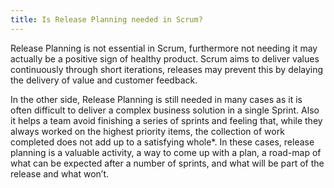 ```yaml
---
title: Is Release Planning needed in Scrum?
---
```

Release Planning is not essential in Scrum, furthermore not needing it
may actually be a positive sign of healthy product. Scrum aims to
deliver values continuously through short iterations, releases may
prevent this by delaying the delivery of value and customer feedback.

In the other side, Release Planning is still needed in many cases as it
is often difficult to deliver a complex business solution in a single
Sprint. Also it helps a team avoid finishing a series of sprints and
feeling that, while they always worked on the highest priority items,
the collection of work completed does not add up to a satisfying whole*.
In these cases, release planning is a valuable activity, a way to come
up with a plan, a road-map of what can be expected after a number of
sprints, and what will be part of the release and what won’t.
